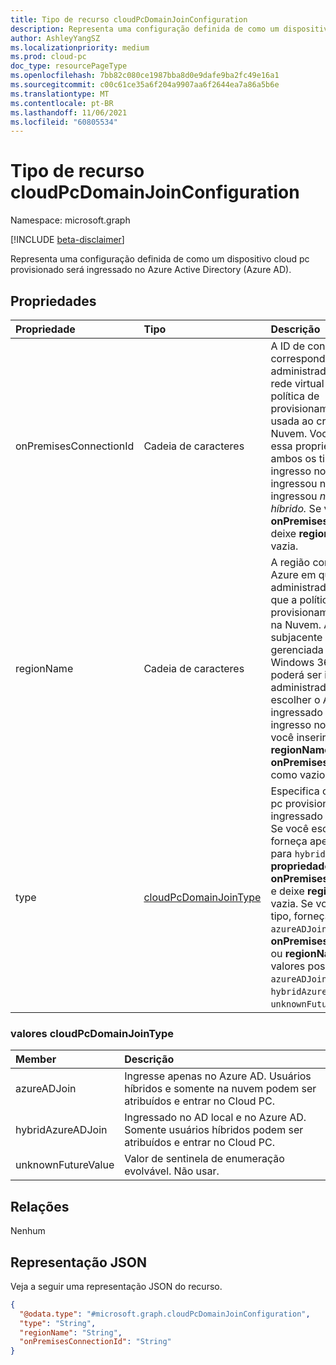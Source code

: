 ```yaml
---
title: Tipo de recurso cloudPcDomainJoinConfiguration
description: Representa uma configuração definida de como um dispositivo cloud pc provisionado será ingressado no Azure Active Directory.
author: AshleyYangSZ
ms.localizationpriority: medium
ms.prod: cloud-pc
doc_type: resourcePageType
ms.openlocfilehash: 7bb82c080ce1987bba8d0e9dafe9ba2fc49e16a1
ms.sourcegitcommit: c00c61ce35a6f204a9907aa6f2644ea7a86a5b6e
ms.translationtype: MT
ms.contentlocale: pt-BR
ms.lasthandoff: 11/06/2021
ms.locfileid: "60805534"
---
```

# <a name="cloudpcdomainjoinconfiguration-resource-type"></a>Tipo de recurso cloudPcDomainJoinConfiguration

Namespace: microsoft.graph

[!INCLUDE [beta-disclaimer](../../includes/beta-disclaimer.md)]

Representa uma configuração definida de como um dispositivo cloud pc provisionado será ingressado no Azure Active Directory (Azure AD).

## <a name="properties"></a>Propriedades
|Propriedade|Tipo|Descrição|
|:---|:---|:---|
|onPremisesConnectionId|Cadeia de caracteres|A ID de conexão local que corresponde aos administradores de IT de rede virtual deseja que a política de provisionamento seja usada ao criar PCs na Nuvem. Você pode usar essa propriedade em ambos os tipos de ingresso no domínio: ingressou no _Azure AD_ ou ingressou _no Azure AD híbrido._ Se você inserir um **onPremisesConnectionId,** deixe **regionName** como vazia.|
|regionName|Cadeia de caracteres|A região com suporte do Azure em que o administrador de IT deseja que a política de provisionamento crie PCs na Nuvem. A rede virtual subjacente será criada e gerenciada pelo serviço Windows 365. Isso só poderá ser inserido se o administrador de IT escolher o Azure AD ingressado como o tipo de ingresso no domínio. Se você inserir um **regionName,** deixe **onPremisesConnectionId** como vazio.|
|type|[cloudPcDomainJoinType](#cloudpcdomainjointype-values)|Especifica como o cloud pc provisionado será ingressado no Azure AD. Se você escolher o tipo, forneça apenas um valor para `hybridAzureADJoin` a **propriedade onPremisesConnectionId** e deixe **regionName** como vazia. Se você escolher o tipo, forneça um `azureADJoin` valor para **onPremisesConnectionId** ou **regionName**. Os valores possíveis são: `azureADJoin`, `hybridAzureADJoin`, `unknownFutureValue`.|

### <a name="cloudpcdomainjointype-values"></a>valores cloudPcDomainJoinType

|Member|Descrição|
|:---|:---|
|azureADJoin|Ingresse apenas no Azure AD. Usuários híbridos e somente na nuvem podem ser atribuídos e entrar no Cloud PC.|
|hybridAzureADJoin|Ingressado no AD local e no Azure AD. Somente usuários híbridos podem ser atribuídos e entrar no Cloud PC.|
|unknownFutureValue|Valor de sentinela de enumeração evolvável. Não usar.|

## <a name="relationships"></a>Relações
Nenhum

## <a name="json-representation"></a>Representação JSON
Veja a seguir uma representação JSON do recurso.
<!-- {
  "blockType": "resource",
  "@odata.type": "microsoft.graph.cloudPcDomainJoinConfiguration"
}
-->
``` json
{
  "@odata.type": "#microsoft.graph.cloudPcDomainJoinConfiguration",
  "type": "String",
  "regionName": "String",
  "onPremisesConnectionId": "String"
}
```

